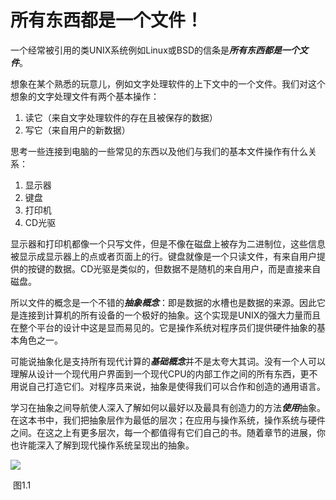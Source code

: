 # 所有东西都是一个文件！

一个经常被引用的类UNIX系统例如Linux或BSD的信条是***所有东西都是一个文件***。

想象在某个熟悉的玩意儿，例如文字处理软件的上下文中的一个文件。我们对这个想象的文字处理文件有两个基本操作：

1. 读它（来自文字处理软件的存在且被保存的数据）
2. 写它（来自用户的新数据）

思考一些连接到电脑的一些常见的东西以及他们与我们的基本文件操作有什么关系：

1. 显示器
2. 键盘
3. 打印机
4. CD光驱

显示器和打印机都像一个只写文件，但是不像在磁盘上被存为二进制位，这些信息被显示成显示器上的点或者页面上的行。键盘就像是一个只读文件，有来自用户提供的按键的数据。CD光驱是类似的，但数据不是随机的来自用户，而是直接来自磁盘。

所以文件的概念是一个不错的***抽象概念***：即是数据的水槽也是数据的来源。因此它是连接到计算机的所有设备的一个极好的抽象。这个实现是UNIX的强大力量而且在整个平台的设计中这是显而易见的。它是操作系统对程序员们提供硬件抽象的基本角色之一。

可能说抽象化是支持所有现代计算的***基础概念***并不是太夸大其词。没有一个人可以理解从设计一个现代用户界面到一个现代CPU的内部工作之间的所有东西，更不用说自己打造它们。对程序员来说，抽象是使得我们可以合作和创造的通用语言。

学习在抽象之间导航使人深入了解如何以最好以及最具有创造力的方法***使用***抽象。在这本书中，我们把抽象层作为最低的层次；在应用与操作系统，操作系统与硬件之间。在这之上有更多层次，每一个都值得有它们自己的书。随着章节的进展，你也许能深入了解到现代操作系统呈现出的抽象。

![](http://ww1.sinaimg.cn/mw690/76731d17gy1fc4a55oke5j20ca05h3yc.jpg)

​								图1.1